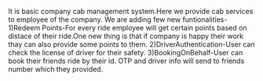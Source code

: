 It is basic company cab management system.Here we provide cab services to employee of the company.
We are adding few new funtionalities-
1)Redeem Points-For every ride employee will get certain points based on distace of their ride.One new thing is that if company is happy
  their work thay can also provide some points to them.
2)DriverAuthentication-User can check the license of driver for their safety.
3)BookingOnBehalf-User can book their friends ride by their id. OTP and driver info will send to friends number which they provided.
